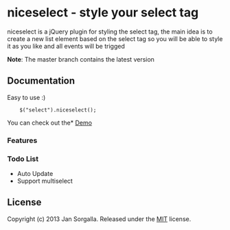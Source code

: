 niceselect - style your select tag
========================================

niceselect is a jQuery plugin for styling the select tag, the main idea is to create a new list 
element based on the select tag so you will be able to style it as you like and all events will be trigged 

**Note**: The master branch contains the latest version

Documentation
-------------

Easy to use :)

        $("select").niceselect();
        
You can check out the* [Demo](http://google.com) 


### Features

 

### Todo List

   - Auto Update 
   - Support multiselect

License
-------

Copyright (c) 2013 Jan Sorgalla.
Released under the [MIT](LICENSE?raw=1) license.
